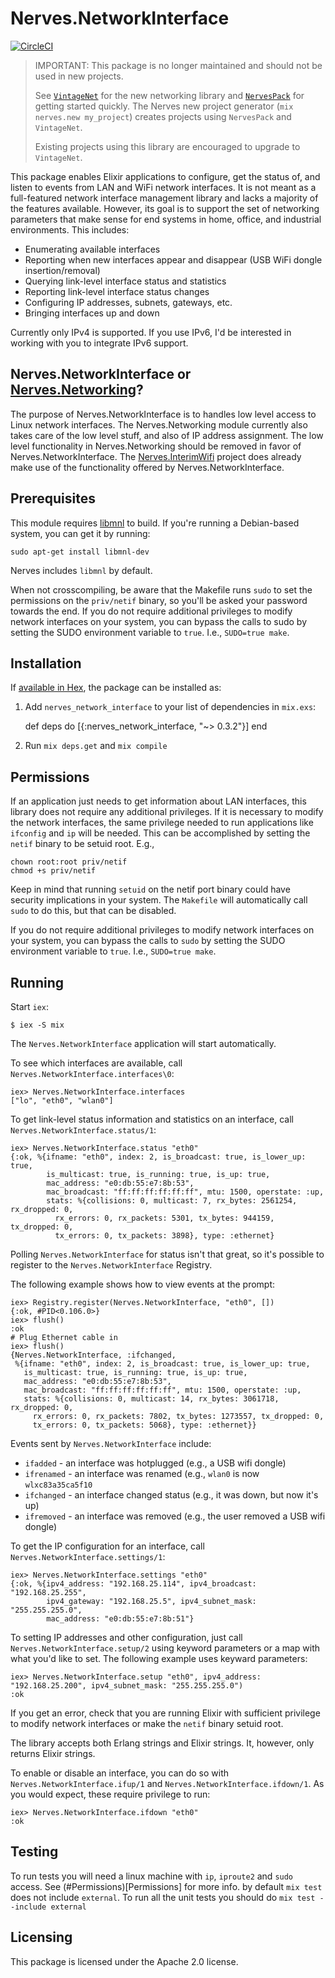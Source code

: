 # Nerves.NetworkInterface
[![CircleCI](https://circleci.com/gh/nerves-project/nerves_network_interface.svg?style=svg)](https://circleci.com/gh/nerves-project/nerves_network_interface)

> IMPORTANT: This package is no longer maintained and should not be used in new
> projects.
>
> See [`VintageNet`](https://github.com/nerves-networking/vintage_net)
> for the new networking library and
> [`NervesPack`](https://github.com/nerves-project/nerves_pack) for getting
> started quickly. The Nerves new project generator (`mix nerves.new
> my_project`) creates projects using `NervesPack` and `VintageNet`.
>
> Existing projects using this library are encouraged to upgrade to
> `VintageNet`.

This package enables Elixir applications to configure, get the status of,
and listen to events from LAN and WiFi network interfaces. It is not meant
as a full-featured network interface management library and lacks a majority
of the features available. However, its goal is to support the set of
networking parameters that make sense for end systems in home, office, and
industrial environments. This includes:

 * Enumerating available interfaces
 * Reporting when new interfaces appear and disappear (USB WiFi dongle insertion/removal)
 * Querying link-level interface status and statistics
 * Reporting link-level interface status changes
 * Configuring IP addresses, subnets, gateways, etc.
 * Bringing interfaces up and down

Currently only IPv4 is supported. If you use IPv6, I'd be interested in
working with you to integrate IPv6 support.

## Nerves.NetworkInterface or [Nerves.Networking](https://github.com/nerves-project/nerves_networking)?

The purpose of Nerves.NetworkInterface is to handles low level access to Linux
network interfaces. The Nerves.Networking module currently also takes care of
the low level stuff, and also of IP address assignment. The low level
functionality in Nerves.Networking should be removed in favor of
Nerves.NetworkInterface. The
[Nerves.InterimWifi](https://github.com/nerves-project/nerves_interim_wifi)
project does already make use of the functionality offered by
Nerves.NetworkInterface.

## Prerequisites

This module requires [libmnl](http://netfilter.org/projects/libmnl/) to build.
If you're running a Debian-based system, you can get it by running:

    sudo apt-get install libmnl-dev

Nerves includes `libmnl` by default.

When not crosscompiling, be aware that the Makefile runs `sudo` to set the
permissions on the `priv/netif` binary, so you'll be asked your password towards
the end. If you do not require additional privileges to modify network
interfaces on your system, you can bypass the calls to sudo by setting the
SUDO environment variable to `true`. I.e., `SUDO=true make`.

## Installation

If [available in Hex](https://hex.pm/docs/publish), the package can be installed as:

  1. Add `nerves_network_interface` to your list of dependencies in `mix.exs`:

        def deps do
          [{:nerves_network_interface, "~> 0.3.2"}]
        end

  2. Run `mix deps.get` and `mix compile`

## Permissions

If an application just needs to get information about LAN interfaces,
this library does not require any additional privileges. If it is necessary
to modify the network interfaces, the same privilege needed to run applications
like `ifconfig` and `ip` will be needed. This can be accomplished by setting
the `netif` binary to be setuid root. E.g.,

    chown root:root priv/netif
    chmod +s priv/netif

Keep in mind that running `setuid` on the netif port binary could have
security implications in your system. The `Makefile` will automatically call
`sudo` to do this, but that can be disabled.

If you do not require additional privileges to modify network
interfaces on your system, you can bypass the calls to `sudo` by setting the
SUDO environment variable to `true`. I.e., `SUDO=true make`.

## Running

Start `iex`:

    $ iex -S mix

The `Nerves.NetworkInterface` application will start automatically.

To see which interfaces are available, call `Nerves.NetworkInterface.interfaces\0`:

    iex> Nerves.NetworkInterface.interfaces
    ["lo", "eth0", "wlan0"]

To get link-level status information and statistics on an interface, call
`Nerves.NetworkInterface.status/1`:

    iex> Nerves.NetworkInterface.status "eth0"
    {:ok, %{ifname: "eth0", index: 2, is_broadcast: true, is_lower_up: true,
            is_multicast: true, is_running: true, is_up: true,
            mac_address: "e0:db:55:e7:8b:53",
            mac_broadcast: "ff:ff:ff:ff:ff:ff", mtu: 1500, operstate: :up,
            stats: %{collisions: 0, multicast: 7, rx_bytes: 2561254, rx_dropped: 0,
              rx_errors: 0, rx_packets: 5301, tx_bytes: 944159, tx_dropped: 0,
              tx_errors: 0, tx_packets: 3898}, type: :ethernet}

Polling `Nerves.NetworkInterface` for status isn't that great, so it's possible to
register to the `Nerves.NetworkInterface` Registry.

The following example shows how to view events at the prompt:

    iex> Registry.register(Nerves.NetworkInterface, "eth0", [])
    {:ok, #PID<0.106.0>}
    iex> flush()
    :ok
    # Plug Ethernet cable in
    iex> flush()
    {Nerves.NetworkInterface, :ifchanged,
     %{ifname: "eth0", index: 2, is_broadcast: true, is_lower_up: true,
       is_multicast: true, is_running: true, is_up: true,
       mac_address: "e0:db:55:e7:8b:53",
       mac_broadcast: "ff:ff:ff:ff:ff:ff", mtu: 1500, operstate: :up,
       stats: %{collisions: 0, multicast: 14, rx_bytes: 3061718, rx_dropped: 0,
         rx_errors: 0, rx_packets: 7802, tx_bytes: 1273557, tx_dropped: 0,
         tx_errors: 0, tx_packets: 5068}, type: :ethernet}}

Events sent by `Nerves.NetworkInterface` include:
  * `ifadded` - an interface was hotplugged (e.g., a USB wifi dongle)
  * `ifrenamed` - an interface was renamed (e.g., `wlan0` is now
    `wlxc83a35ca5f10`
  * `ifchanged` - an interface changed status (e.g., it was down, but now it's
    up)
  * `ifremoved` - an interface was removed (e.g., the user removed a USB wifi
    dongle)

To get the IP configuration for an interface, call `Nerves.NetworkInterface.settings/1`:

    iex> Nerves.NetworkInterface.settings "eth0"
    {:ok, %{ipv4_address: "192.168.25.114", ipv4_broadcast: "192.168.25.255",
            ipv4_gateway: "192.168.25.5", ipv4_subnet_mask: "255.255.255.0",
            mac_address: "e0:db:55:e7:8b:51"}

To setting IP addresses and other configuration, just call
`Nerves.NetworkInterface.setup/2` using keyword parameters or a map with what you'd like
to set. The following example uses keyward parameters:

    iex> Nerves.NetworkInterface.setup "eth0", ipv4_address: "192.168.25.200", ipv4_subnet_mask: "255.255.255.0")
    :ok

If you get an error, check that you are running Elixir with sufficient privilege
to modify network interfaces or make the `netif` binary setuid root.

The library accepts both Erlang strings and Elixir strings. It,
however, only returns Elixir strings.

To enable or disable an interface, you can do so with `Nerves.NetworkInterface.ifup/1` and
`Nerves.NetworkInterface.ifdown/1`. As you would expect, these require privilege to run:

    iex> Nerves.NetworkInterface.ifdown "eth0"
    :ok

## Testing
To run tests you will need a linux machine with `ip`, `iproute2` and `sudo` access. See (#Permissions)[Permissions] for more info.
by default `mix test` does not include `external`. To run all the unit tests you should do `mix test --include external`

## Licensing

This package is licensed under the Apache 2.0 license.
